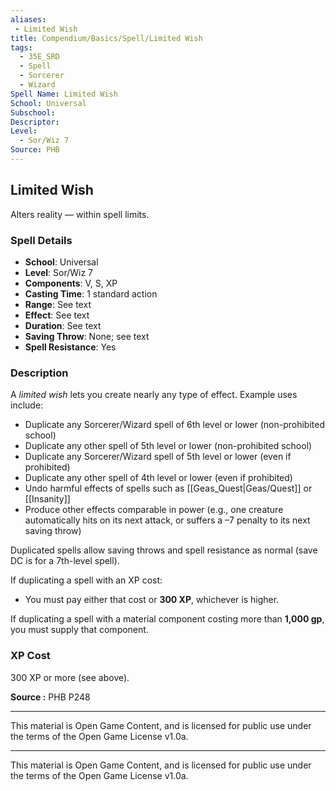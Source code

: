 ```yaml
---
aliases:
 - Limited Wish
title: Compendium/Basics/Spell/Limited Wish
tags:  
  - 35E_SRD  
  - Spell  
  - Sorcerer  
  - Wizard  
Spell Name: Limited Wish
School: Universal
Subschool: 
Descriptor: 
Level:  
  - Sor/Wiz 7  
Source: PHB
---
```


## Limited Wish

Alters reality — within spell limits.

### Spell Details

- **School**: Universal  
- **Level**: Sor/Wiz 7  
- **Components**: V, S, XP  
- **Casting Time**: 1 standard action  
- **Range**: See text  
- **Effect**: See text  
- **Duration**: See text  
- **Saving Throw**: None; see text  
- **Spell Resistance**: Yes  

### Description

A *limited wish* lets you create nearly any type of effect. Example uses include:

- Duplicate any Sorcerer/Wizard spell of 6th level or lower (non-prohibited school)  
- Duplicate any other spell of 5th level or lower (non-prohibited school)  
- Duplicate any Sorcerer/Wizard spell of 5th level or lower (even if prohibited)  
- Duplicate any other spell of 4th level or lower (even if prohibited)  
- Undo harmful effects of spells such as [[Geas_Quest|Geas/Quest]] or [[Insanity]]  
- Produce other effects comparable in power (e.g., one creature automatically hits on its next attack, or suffers a –7 penalty to its next saving throw)

Duplicated spells allow saving throws and spell resistance as normal (save DC is for a 7th-level spell).

If duplicating a spell with an XP cost:
- You must pay either that cost or **300 XP**, whichever is higher.

If duplicating a spell with a material component costing more than **1,000 gp**, you must supply that component.

### XP Cost

300 XP or more (see above).


**Source :** PHB P248

---

This material is Open Game Content, and is licensed for public use under  
the terms of the Open Game License v1.0a.

---

This material is Open Game Content, and is licensed for public use under the terms of the Open Game License v1.0a.
